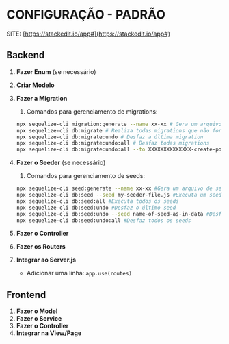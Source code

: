 
# CONFIGURAÇÃO - PADRÃO

SITE: [https://stackedit.io/app#](https://stackedit.io/app#)

## Backend

1. **Fazer Enum** (se necessário)
2. **Criar Modelo**
3. **Fazer a Migration**
    1. Comandos para gerenciamento de migrations:

    ```bash
    npx sequelize-cli migration:generate --name xx-xx # Gera um arquivo de migration 
    npx sequelize-cli db:migrate # Realiza todas migrations que não foram feitas 
    npx sequelize-cli db:migrate:undo # Desfaz a última migration 
    npx sequelize-cli db:migrate:undo:all # Desfaz todas migrations 
    npx sequelize-cli db:migrate:undo:all --to XXXXXXXXXXXXXX-create-posts.js # Desfaz todas migrations até a específica 
    ```

4. **Fazer o Seeder** (se necessário)
    1. Comandos para gerenciamento de seeds:

    ```bash
    npx sequelize-cli seed:generate --name xx-xx #Gera um arquivo de seed
    npx sequelize-cli db:seed --seed my-seeder-file.js #Executa um seed específico
    npx sequelize-cli db:seed:all #Executa todos os seeds
    npx sequelize-cli db:seed:undo #Desfaz o último seed
    npx sequelize-cli db:seed:undo --seed name-of-seed-as-in-data #Desfaz um seed específico
    npx sequelize-cli db:seed:undo:all #Desfaz todos os seeds
    ```

5. **Fazer o Controller**
6. **Fazer os Routers**
7. **Integrar ao Server.js**
    - Adicionar uma linha: `app.use(routes)`

## Frontend

1. **Fazer o Model**
2. **Fazer o Service**
3. **Fazer o Controller**
4. **Integrar na View/Page**
